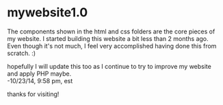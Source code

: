 mywebsite1.0
============
The components shown in the html and css folders are the core pieces of my website. I started building this website a bit less than 2 months ago. Even though it's not much, I feel very accomplished having done this from scratch. :) 
  
hopefully I will update this too as I continue to try to improve my website and apply PHP maybe.   
-10/23/14, 9:58 pm, est  

thanks for visiting!
